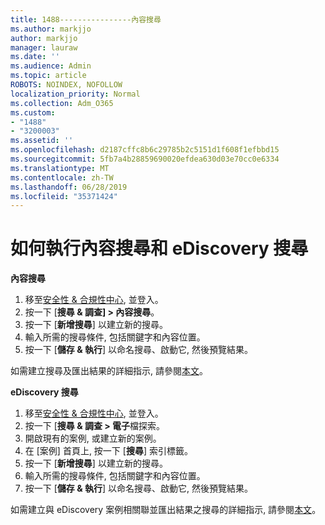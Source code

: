 ```yaml
---
title: 1488----------------內容搜尋
ms.author: markjjo
author: markjjo
manager: lauraw
ms.date: ''
ms.audience: Admin
ms.topic: article
ROBOTS: NOINDEX, NOFOLLOW
localization_priority: Normal
ms.collection: Adm_O365
ms.custom:
- "1488"
- "3200003"
ms.assetid: ''
ms.openlocfilehash: d2187cffc8b6c29785b2c5151d1f608f1efbbd15
ms.sourcegitcommit: 5fb7a4b28859690020efdea630d03e70cc0e6334
ms.translationtype: MT
ms.contentlocale: zh-TW
ms.lasthandoff: 06/28/2019
ms.locfileid: "35371424"
---
```

# <a name="how-to-perform-content-searches-and-ediscovery-searches"></a>如何執行內容搜尋和 eDiscovery 搜尋

**內容搜尋**

1. 移至[安全性 & 合規性中心](https://protection.office.com), 並登入。
2. 按一下 [**搜尋 & 調查] > 內容搜尋**。
3. 按一下 [**新增搜尋**] 以建立新的搜尋。
4. 輸入所需的搜尋條件, 包括關鍵字和內容位置。  
5. 按一下 [**儲存 & 執行**] 以命名搜尋、啟動它, 然後預覽結果。

如需建立搜尋及匯出結果的詳細指示, 請參閱[本文](https://docs.microsoft.com/office365/securitycompliance/content-search)。

**eDiscovery 搜尋**

1. 移至[安全性 & 合規性中心](https://protection.office.com), 並登入。
2. 按一下 [**搜尋 & 調查 > 電子**檔探索。
3. 開啟現有的案例, 或建立新的案例。
4. 在 [案例] 首頁上, 按一下 [**搜尋**] 索引標籤。  
5. 按一下 [**新增搜尋**] 以建立新的搜尋。
6. 輸入所需的搜尋條件, 包括關鍵字和內容位置。  
7. 按一下 [**儲存 & 執行**] 以命名搜尋、啟動它, 然後預覽結果。

如需建立與 eDiscovery 案例相關聯並匯出結果之搜尋的詳細指示, 請參閱[本文](https://docs.microsoft.com/office365/securitycompliance/ediscovery-cases)。